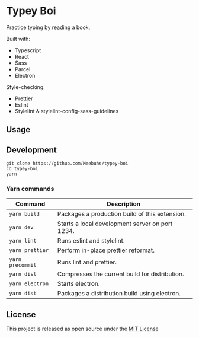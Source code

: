 # Typey Boi

Practice typing by reading a book.

Built with:

- Typescript
- React
- Sass
- Parcel
- Electron

Style-checking:

- Prettier
- Eslint
- Stylelint & stylelint-config-sass-guidelines

## Usage

## Development

```
git clone https://github.com/Meebuhs/typey-boi
cd typey-boi
yarn
```

### Yarn commands

| Command         | Description                                     |
| --------------- | ----------------------------------------------- |
| `yarn build`    | Packages a production build of this extension.  |
| `yarn dev`      | Starts a local development server on port 1234. |
| `yarn lint`     | Runs eslint and stylelint.                      |
| `yarn prettier` | Perform in-place prettier reformat.             |
| `yarn precommit`| Runs lint and prettier.                         |
| `yarn dist`     | Compresses the current build for distribution.  |
| `yarn electron` | Starts electron.                                |
| `yarn dist`     | Packages a distribution build using electron.   |

## License

This project is released as open source under the [MIT License](https://opensource.org/licenses/MIT)
